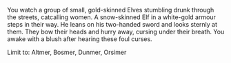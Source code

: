You watch a group of small, gold-skinned Elves stumbling drunk through the streets, catcalling women. A snow-skinned Elf in a white-gold armour steps in their way.
He leans on his two-handed sword and looks sternly at them. They bow their heads and hurry away, cursing under their breath.
You awake with a blush after hearing these foul curses.

Limit to: Altmer, Bosmer, Dunmer, Orsimer
